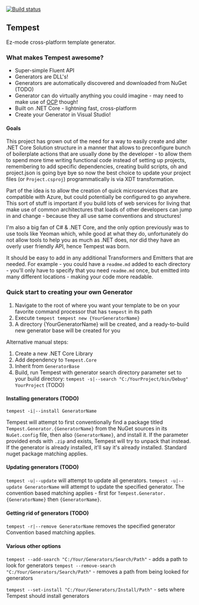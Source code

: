 [![Build status](https://ci.appveyor.com/api/projects/status/ntpiso2gjotxmrmd?svg=true)](https://ci.appveyor.com/project/Grinderofl/tempest)


## Tempest

Ez-mode cross-platform template generator.

### What makes Tempest awesome?
* Super-simple Fluent API
* Generators are DLL's!
* Generators are automatically discovered and downloaded from NuGet (TODO)
* Generator can do virtually anything you could imagine - may need to make use of [OCP](https://en.wikipedia.org/wiki/Open/closed_principle) though!
* Built on .NET Core - lightning fast, cross-platform
* Create your Generator in Visual Studio!

#### Goals

This project has grown out of the need for a way to easily create and alter .NET Core Solution structure in a manner that allows to preconfigure bunch of boilerplate actions that are usually done by the developer - to allow them to spend more time writing functional code instead of setting up projects, remembering to add specific dependencies, creating build scripts, oh and project.json is going bye bye so now the best choice to update your project files (or `Project.csproj`) programmatically is via XDT transformation.

Part of the idea is to allow the creation of quick microservices that are compatible with Azure, but could potentially be configured to go anywhere. This sort of stuff is important if you build lots of web services for living that make use of common architectures that loads of other developers can jump in and change - because they all use same conventions and structures!


I'm also a big fan of C# & .NET Core, and the only option previously was to use tools like Yeoman which, while good at what they do, unfortunately do not allow tools to help you as much as .NET does, nor did they have an overly user friendly API, hence Tempest was born.

It should be easy to add in any additional Transformers and Emitters that are needed. For example - you could have a `readme.md` added to each directory - you'll only have to specify that you need `readme.md` once, but emitted into many different locations - making your code more readable.


### Quick start to creating your own Generator

1. Navigate to the root of where you want your template to be on your favorite command processor that has `tempest` in its path
2. Execute `tempest tempest new {YourGeneratorName}`
3. A directory {YourGeneratorName} will be created, and a ready-to-build new generator base will be created for you

Alternative manual steps:

1) Create a new .NET Core Library
2) Add dependency to `Tempest.Core`
3) Inherit from `GeneratorBase`
4) Build, run Tempest with generator search directory parameter set to your build directory: `tempest -s|--search "C:/YourProject/bin/Debug" YourProject` (TODO)


#### Installing generators (TODO)

`tempest -i|--install GeneratorName`

Tempest will attempt to first conventionally find a package titled `Tempest.Generator.{GeneratorName}` from the NuGet sources in its `NuGet.config` file, then also `{GeneratorName}`, and install it. If the parameter provided ends with `.zip` and exists, Tempest will try to unpack that instead. If the generator is already installed, it'll say it's already installed. Standard nuget package matching applies.

#### Updating generators (TODO)
`tempest -u|--update` will attempt to update all generators.
`tempest -u|--update GeneratorName` will attempt to update the specified generator.
The convention based matching applies - first for `Tempest.Generator.{GeneratorName}` then `{GeneratorName}`.

#### Getting rid of generators (TODO)

`tempest -r|--remove GeneratorName` removes the specified generator
Convention based matching applies.


#### Various other options

`tempest --add-search "C:/Your/Generators/Search/Path"` - adds a path to look for generators
`tempest --remove-search "C:/Your/Generators/Search/Path"` - removes a path from being looked for generators

`tempest --set-install "C:/Your/Generators/Install/Path"` - sets where Tempest should install generators

